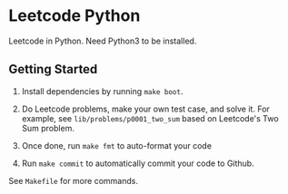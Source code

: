 # Leetcode Python

Leetcode in Python. Need Python3 to be installed.

## Getting Started

1. Install dependencies by running `make boot`.

2. Do Leetcode problems, make your own test case, and solve it. For example, see `lib/problems/p0001_two_sum` based on Leetcode's Two Sum problem.


3. Once done, run `make fmt` to auto-format your code

3. Run `make commit` to automatically commit your code to Github.

See `Makefile` for more commands.

